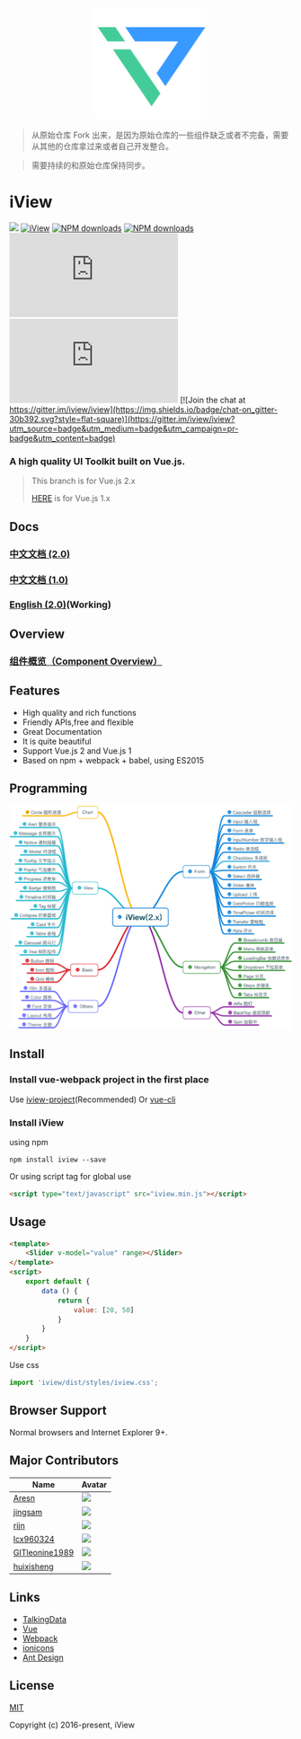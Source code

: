 <p align="center">
    <a href="https://www.iviewui.com">
        <img width="200" src="https://raw.githubusercontent.com/iview/iview/master/assets/logo.png">
    </a>
</p>

> 从原始仓库 Fork 出来，是因为原始仓库的一些组件缺乏或者不完备，需要从其他的仓库拿过来或者自己开发整合。

> 需要持续的和原始仓库保持同步。

# iView 
[![](https://img.shields.io/travis/iview/iview.svg?style=flat-square)](https://travis-ci.org/iview/iview) 
[![iView](https://img.shields.io/npm/v/iview.svg?style=flat-square)](https://www.npmjs.org/package/iview)
[![NPM downloads](http://img.shields.io/npm/dm/iview.svg?style=flat-square)](https://npmjs.org/package/iview)
[![NPM downloads](https://img.shields.io/npm/dt/iview.svg?style=flat-square)](https://npmjs.org/package/iview)
![JS gzip size](http://img.badgesize.io/https://unpkg.com/iview/dist/iview.min.js?compression=gzip&label=gzip%20size:%20JS&style=flat-square)
![CSS gzip size](http://img.badgesize.io/https://unpkg.com/iview/dist/styles/iview.css?compression=gzip&label=gzip%20size:%20CSS&style=flat-square)
[![Join the chat at https://gitter.im/iview/iview](https://img.shields.io/badge/chat-on_gitter-30b392.svg?style=flat-square)](https://gitter.im/iview/iview?utm_source=badge&utm_medium=badge&utm_campaign=pr-badge&utm_content=badge)

### A high quality  UI Toolkit built on Vue.js.

> This branch is for Vue.js 2.x
>
> [HERE](https://github.com/iview/iview/tree/master) is for Vue.js 1.x

## Docs

### [中文文档 (2.0)](https://www.iviewui.com)
### [中文文档 (1.0)](http://v1.iviewui.com)
### [English (2.0)](https://www.iviewui.com)(Working)

## Overview

### [组件概览（Component Overview）](https://www.iviewui.com/overview)

## Features

- High quality and rich functions
- Friendly APIs,free and flexible
- Great Documentation
- It is quite beautiful
- Support Vue.js 2 and Vue.js 1
- Based on npm + webpack + babel, using ES2015

## Programming
![iView](https://raw.githubusercontent.com/iview/iview/2.0/assets/iview2.png)

## Install

### Install vue-webpack project in the first place

Use [iview-project](https://github.com/iview/iview-project)(Recommended) Or [vue-cli](https://github.com/vuejs/vue-cli)

### Install iView

using npm
```
npm install iview --save
```
Or using script tag for global use
```html
<script type="text/javascript" src="iview.min.js"></script>
```

## Usage

```html
<template>
    <Slider v-model="value" range></Slider>
</template>
<script>
    export default {
        data () {
            return {
                value: [20, 50]
            }
        }
    }
</script>
```
Use css
```js
import 'iview/dist/styles/iview.css';
```

## Browser Support

Normal browsers and Internet Explorer 9+.

## Major Contributors
|Name   |Avatar   |
|---|---|
|  [Aresn](https://github.com/icarusion) |  ![](https://avatars3.githubusercontent.com/u/5370542?v=3&s=60)  |
|  [jingsam](https://github.com/jingsam) |  ![](https://avatars3.githubusercontent.com/u/1522494?v=3&s=60)  |  
|  [rijn](https://github.com/rijn)       |  ![](https://avatars2.githubusercontent.com/u/6976367?v=3&s=60)  |
|  [lcx960324](https://github.com/lcx960324)       |  ![](https://avatars3.githubusercontent.com/u/9768245?v=3&s=60)  |
|  [GITleonine1989](https://github.com/GITleonine1989) |  ![](https://avatars1.githubusercontent.com/u/7582490?v=3&s=60)  |
|  [huixisheng](https://github.com/huixisheng) |  ![](https://avatars1.githubusercontent.com/u/1518967?v=3&s=60)  |


## Links

- [TalkingData](https://github.com/TalkingData)
- [Vue](https://github.com/vuejs/vue)
- [Webpack](https://github.com/webpack/webpack)
- [ionicons](https://github.com/driftyco/ionicons)
- [Ant Design](https://github.com/ant-design/ant-design)

## License
[MIT](http://opensource.org/licenses/MIT)

Copyright (c) 2016-present, iView
